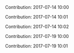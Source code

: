 Contribution: 2017-07-14 10:00

Contribution: 2017-07-14 10:01

Contribution: 2017-07-14 10:02

Contribution: 2017-07-19 10:00

Contribution: 2017-07-19 10:01

